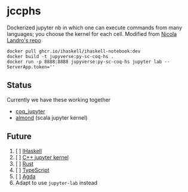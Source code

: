 # jccphs 

Dockerized jupyter nb in which one can execute commands from many
languages; you choose the kernel for each cell.  Modified from [Nicola
Landro's repo](https://gitlab.com/nicolalandro/jupyter-and-coq)

```
docker pull ghcr.io/ihaskell/ihaskell-notebook:dev
docker build -t jupyverse:py-sc-coq-hs .
docker run -p 8888:8888 jupyverse:py-sc-coq-hs jupyter lab --ServerApp.token=''
```

## Status

Currently we have these working together
- [coq_jupyter](https://github.com/EugeneLoy/coq_jupyter)
- [almond](https://almond.sh/docs/quick-start-install) (scala jupyter kernel)

## Future

1. [ ] [IHaskell](https://github.com/IHaskell/IHaskell)
1. [ ] [C++ jupyter kernel](https://github.com/jupyter-xeus/xeus-cling)
1. [ ] [Rust](https://github.com/google/evcxr/tree/main/evcxr_jupyter)
1. [ ] [TypeScript](https://github.com/winnekes/itypescript)
1. [ ] [Agda](https://github.com/lclem/agda-kernel)
1. Adapt to use `jupyter-lab` instead

